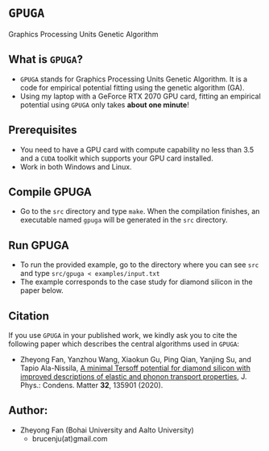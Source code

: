 # `GPUGA`
Graphics Processing Units Genetic Algorithm

## What is `GPUGA`?
* `GPUGA` stands for Graphics Processing Units Genetic Algorithm. It is a code for empirical potential fitting using the genetic algorithm (GA).
* Using my laptop with a GeForce RTX 2070 GPU card, fitting an empirical potential using `GPUGA` only takes **about one minute**!

## Prerequisites
* You need to have a GPU card with compute capability no less than 3.5 and a `CUDA` toolkit which supports your GPU card installed.
* Work in both Windows and Linux.

## Compile GPUGA
* Go to the `src` directory and type `make`. When the compilation finishes, an executable named `gpuga` will be generated in the `src` directory. 

## Run GPUGA
* To run the provided example, go to the directory where you can see `src` and type `src/gpuga < examples/input.txt`
* The example corresponds to the case study for diamond silicon in the paper below.

## Citation
If you use `GPUGA` in your published work, we kindly ask you to cite the following paper which describes the central algorithms used in `GPUGA`:
* Zheyong Fan, Yanzhou Wang, Xiaokun Gu, Ping Qian, Yanjing Su, and Tapio Ala-Nissila,
[A minimal Tersoff potential for diamond silicon with improved descriptions of elastic and phonon transport properties](https://doi.org/10.1088/1361-648X/ab5c5f),
J. Phys.: Condens. Matter **32**, 135901 (2020).

## Author:
* Zheyong Fan (Bohai University and Aalto University)
  * brucenju(at)gmail.com
  
